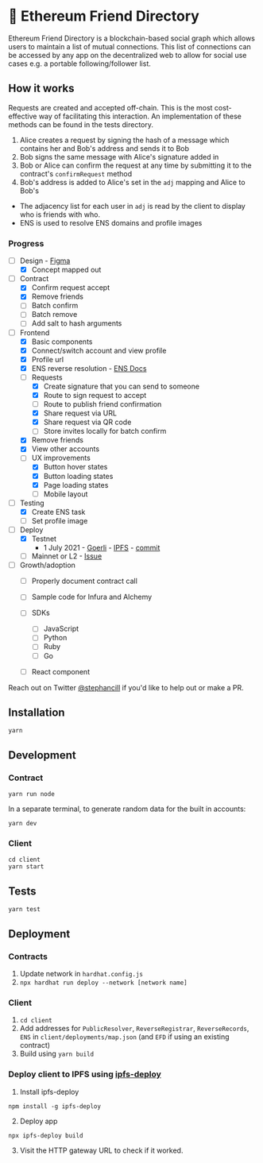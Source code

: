 # 🌈 Ethereum Friend Directory

Ethereum Friend Directory is a blockchain-based social graph which allows users to maintain a list of mutual connections. This list of connections can be accessed by any app on the decentralized web to allow for social use cases e.g. a portable following/follower list.

## How it works

Requests are created and accepted off-chain. This is the most cost-effective way of facilitating this interaction. An implementation of these methods can be found in the tests directory.

1. Alice creates a request by signing the hash of a message which contains her and Bob's address and sends it to Bob
2. Bob signs the same message with Alice's signature added in
3. Bob or Alice can confirm the request at any time by submitting it to the contract's `confirmRequest` method
4. Bob's address is added to Alice's set in the `adj` mapping and Alice to Bob's

- The adjacency list for each user in `adj` is read by the client to display who is friends with who.
- ENS is used to resolve ENS domains and profile images 

### Progress
- [ ] Design - [Figma](https://www.figma.com/file/T8AoUKQ0UNE5qTtftqg7nL/Ethereum-Friend-Directory?node-id=0%3A1)
    - [x] Concept mapped out
- [ ] Contract
    - [x] Confirm request accept
    - [x] Remove friends
    - [ ] Batch confirm
    - [ ] Batch remove
    - [ ] Add salt to hash arguments 
- [ ] Frontend
    - [x] Basic components
    - [x] Connect/switch account and view profile
    - [x] Profile url
    - [x] ENS reverse resolution - [ENS Docs](https://docs.ens.domains/dapp-developer-guide/resolving-names#reverse-resolution)
    - [ ] Requests
        - [x] Create signature that you can send to someone 
        - [x] Route to sign request to accept
        - [ ] Route to publish friend confirmation
        - [x] Share request via URL
        - [x] Share request via QR code
        - [ ] Store invites locally for batch confirm
    - [x] Remove friends
    - [x] View other accounts
    - [ ] UX improvements
        - [x] Button hover states
        - [x] Button loading states
        - [x] Page loading states
        - [ ] Mobile layout
- [ ] Testing
    - [x] Create ENS task
    - [ ] Set profile image
- [ ] Deploy
    - [x] Testnet
        * 1 July 2021 - [Goerli](https://goerli.etherscan.io/tx/0x181f95da7f19df535c98d2c11e6acf8547fbd53d2f9ec35c6a698b72f4f6aa09) - [IPFS](https://bafybeiegqr46dhho3vxwhu3gpfjugkjcyqyyeuqxn7xivwxznl6roiwzwe.ipfs.infura-ipfs.io) - [commit](https://github.com/stephancill/efd/commit/333229e64680e9807d2e7b300e948e3d4ae3679a)
    - [ ] Mainnet or L2 - [Issue](https://github.com/stephancill/efd/issues/9)
- [ ] Growth/adoption
    - [ ] Properly document contract call
    - [ ] Sample code for Infura and Alchemy
    - [ ] SDKs
        - [ ] JavaScript
        - [ ] Python
        - [ ] Ruby
        - [ ] Go
    - [ ] React component


Reach out on Twitter [@stephancill](https://twitter.com/stephancill) if you'd like to help out or make a PR.



## Installation

```
yarn
```

## Development

### Contract
```
yarn run node
```

In a separate terminal, to generate random data for the built in accounts:
```
yarn dev
```

### Client
```
cd client
yarn start
```

## Tests
```
yarn test
```

## Deployment

### Contracts

1. Update network in `hardhat.config.js`
2. `npx hardhat run deploy --network [network name]`

### Client

1. `cd client`
2. Add addresses for `PublicResolver`, `ReverseRegistrar`, `ReverseRecords`, `ENS` in `client/deployments/map.json` (and `EFD` if using an existing contract)
3. Build using `yarn build`

### Deploy client to IPFS using [ipfs-deploy](https://github.com/ipfs-shipyard/ipfs-deploy)

1. Install ipfs-deploy
```
npm install -g ipfs-deploy
```

2. Deploy app
```
npx ipfs-deploy build
```

3. Visit the HTTP gateway URL to check if it worked.
    

